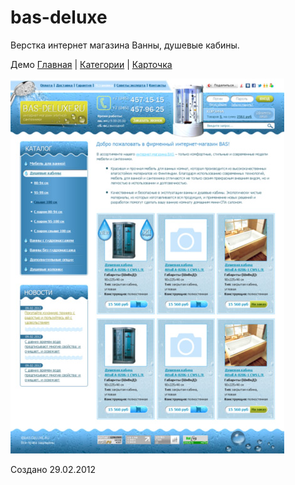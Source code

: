 # bas-deluxe
Верстка интернет магазина Ванны, душевые кабины. 

Демо [Главная](https://bas-deluxe.netlify.app) | 
[Категории](https://bas-deluxe.netlify.app/category.html) |
[Карточка](https://bas-deluxe.netlify.app/product.html)

![alt](https://raw.githubusercontent.com/suyaroff/bas-deluxe/master/page1-big.jpg)

Создано 29.02.2012
